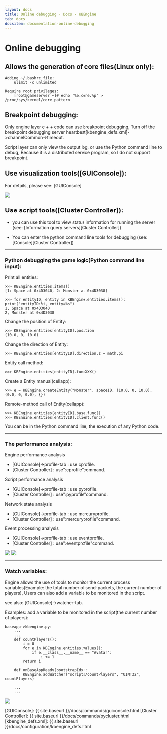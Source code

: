 ```yaml
---
layout: docs
title: Online debugging · Docs · KBEngine
tab: docs
docsitem: documentation-online-debugging
---
```


Online debugging
====================

Allows the generation of core files(Linux only):
--------------------------------------

	Adding ~/.bashrc file:
		ulimit -c unlimited
	
	Require root privileges:
		[root@gameserver ~]# echo '%e.core.%p' > /proc/sys/kernel/core_pattern


Breakpoint debugging:
--------------------------------------

Only engine layer c + + code can use breakpoint debugging, Turn off the breakpoint debugging server heartbeat[kbengine_defs.xml]->channelCommon->timeout.

Script layer can only view the output log, or use the Python command line to debug, Because it is a distributed service program, so I do not support breakpoint.


Use visualization tools([GUIConsole]):
--------------------------------------

For details, please see: [GUIConsole]

<img class="screenshots-img" src="{{ site.baseurl }}/assets/img/screenshots/guiconsole_debug.jpg">

Use script tools([Cluster Controller]):
--------------------------------------

* you can use this tool to view status information for running the server (see: [Information query servers][Cluster Controller])

* You can enter the python command line tools for debugging (see: [Console][Cluster Controller])


------------------------------------------------------------------------------------------------------------

### Python debugging the game logic(Python command line input):

Print all entities:

	>>> KBEngine.entities.items()
	[1: Space at 0x4D3040, 2: Monster at 0x4D3038]

	>>> for entityID, entity in KBEngine.entities.items(): print("entityID:%i, entity=%s")
	1, Space at 0x4D3040
	2, Monster at 0x4D3038


Change the position of Entity:

	>>> KBEngine.entities[entityID].position
	(10.0, 0, 10.0)


Change the direction of Entity:

	>>> KBEngine.entities[entityID].direction.z = math.pi


Entity call method:

	>>> KBEngine.entities[entityID].funcXXX()


Create a Entity manual(cellapp):

	>>> e = KBEngine.createEntity("Monster", spaceID, (10.0, 0, 10.0), (0.0, 0, 0.0), {})


Remote-method call of Entity(cellapp):

	>>> KBEngine.entities[entityID].base.func()
	>>> KBEngine.entities[entityID].client.func()


You can be in the Python command line, the execution of any Python code.



------------------------------------------------------------------------------------------------------------


### The performance analysis:

Engine performance analysis

* [GUIConsole]->profile-tab	: use cprofile.
* [Cluster Controller]		: use":cprofile"command.

Script performance analysis

* [GUIConsole]->profile-tab	: use pyprofile.
* [Cluster Controller]		: use":pyprofile"command.

Network state analysis

* [GUIConsole]->profile-tab	: use mercuryprofile.
* [Cluster Controller]		: use":mercuryprofile"command.

Event processing analysis

* [GUIConsole]->profile-tab	: use eventprofile.
* [Cluster Controller]		: use":eventprofile"command.


<img class="screenshots-img" src="{{ site.baseurl }}/assets/img/screenshots/guiconsole_pyprofile.jpg">
<img class="screenshots-img" src="{{ site.baseurl }}/assets/img/screenshots/guiconsole_cprofile.jpg">



------------------------------------------------------------------------------------------------------------


### Watch variables:

Engine allows the use of tools to monitor the current process variables(Example: the total number of send-packets, the current number of players),
Users can also add a variable to be monitored in the script.

see also: [GUIConsole]->watcher-tab.

Examples: add a variable to be monitored in the script(the current number of players):
	
	baseapp->kbengine.py:
		...
		...
		def countPlayers():
			i = 0
			for e in KBEngine.entities.values():
				if e.__class__.__name__ == "Avatar":
					i += 1
			return i

		def onBaseAppReady(bootstrapIdx):
			KBEngine.addWatcher("scripts/countPlayers", "UINT32", countPlayers)

		...
		...



<img class="screenshots-img" src="{{ site.baseurl }}/assets/img/screenshots/guiconsole_watcher.jpg">




[GUIConsole]: {{ site.baseurl }}/docs/commands/guiconsole.html
[Cluster Controller]: {{ site.baseurl }}/docs/commands/pycluster.html
[kbengine_defs.xml]: {{ site.baseurl }}/docs/configuration/kbengine_defs.html